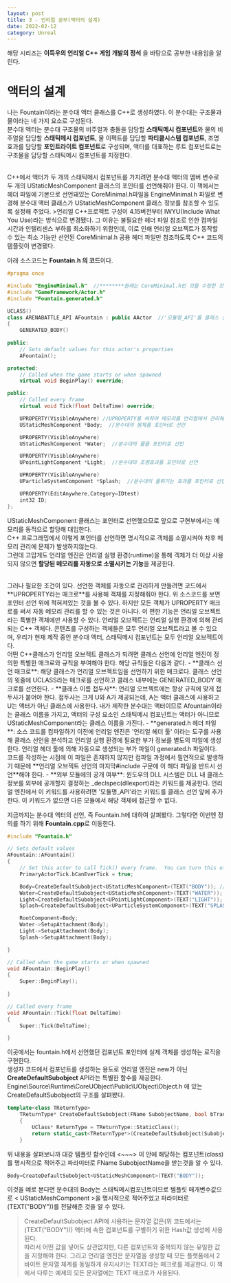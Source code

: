 ```yaml
---
layout: post
title: 3 - 언리얼 공부(액터의 설계)
date: 2022-02-12
category: Unreal
---
```

해당 시리즈는 **이득우의 언리얼 C++ 게임 개발의 정석** 을 바탕으로 공부한 내용임을 알린다.

# 액터의 설계
나는 Fountain이라는 분수대 액터 클래스를 C++로 생성하였다. 이 분수대는 구조물과 물이라는 네 가지 요소로 구성된다.  
분수대 액터는 분수대 구조물의 비주얼과 충돌을 담당할 **스태틱메시 컴포넌트**와 물의 비주얼을 담당할 **스태틱메시 컴포넌트**, 물 이펙트를 담당할 **파티클시스템 컴포넌트**, 조명효과를 담당할 **포인트라이트 컴포넌트**로 구성되며, 액터를 대표하는 루트 컴포넌트로는 구조물을 담당할 스태틱메시 컴포넌트를 지정한다.  

<br>
C++에서 액터가 두 개의 스태틱메시 컴포넌트를 가지려면 분수대 액터의 멤버 변수로 두 개의 UStaticMeshComponent 클래스의 포인터를 선언해줘야 한다. 이 책에서는 헤더 파일에 기본으로 선언돼있는 CoreMinimal.h파일을 EngineMinimal.h 파일로 변경해 분수대 액터 클래스가 UStaticMeshComponent 클래스 정보를 참조할 수 있도록 설정해 주었다.  
>언리얼 C++프로젝트 구성이 4.15버전부터 IWYU(Include What You Use)라는 방식으로 변경됐다.  
그 이유는 불필요한 헤더 파일 참조로 인한 컴파일 시간과 인텔리센스 부하를 최소화하기 위함인데, 이로 인해 언리얼 오브젝트가 동작할 수 있는 최소 기능만 선언된 CoreMinimal.h 공용 헤더 파일만 참조하도록 C++ 코드의 템플릿이 변경됐다.  

아래 소스코드는 **Fountain.h 의 코드**이다.
```c++
#pragma once

#include "EngineMinimal.h"  //********원래는 CoreMinimal.h인 것을 수정한 것이다.***********
#include "GameFramework/Actor.h"
#include "Fountain.generated.h"

UCLASS()
class ARENABATTLE_API AFountain : public AActor  //'모듈명_API'를 클래스 선언 앞에 추가했다. 이 키워드를 썼기에 다른 모듈에서 해당 객체에 접근할 수 없다.
{
	GENERATED_BODY()
	
public:	
	// Sets default values for this actor's properties
	AFountain();

protected:
	// Called when the game starts or when spawned
	virtual void BeginPlay() override;

public:	
	// Called every frame
	virtual void Tick(float DeltaTime) override;

	UPROPERTY(VisibleAnywhere) //UPROPERTY를 써줘야 메모리를 언리얼에서 관리해줌
	UStaticMeshComponent *Body;  //분수대의 몸체를 포인터로 선언

	UPROPERTY(VisibleAnywhere)
	UStaticMeshComponent *Water;  //분수대의 물을 포인터로 선언

	UPROPERTY(VisibleAnywhere)
	UPointLightComponent *Light;  //분수대의 조명효과를 포인터로 선언

	UPROPERTY(VisibleAnywhere)
	UParticleSystemComponent *Splash;  //분수대의 물튀기는 효과를 포인터로 선언

	UPROPERTY(EditAnywhere,Category=IDtest)
	int32 ID;
};
```  
UStaticMeshComponent 클래스는 포인터로 선언했으므로 앞으로 구현부에서는 메모리를 동적으로 할당해 대입한다.  
C++ 프로그래밍에서 이렇게 포인터를 선언하면 명시적으로 객체를 소멸시켜야 차후 메모리 관리에 문제가 발생하지않는다.  
그런데 고맙게도 언리얼 엔진은 언리얼 실행 환경(runtime)을 통해 객체가 더 이상 사용되지 않으면 **할당된 메모리를 자동으로 소멸시키는 기능**을 제공한다.  

<br>
그러나 필요한 조건이 있다. 선언한 객체를 자동으로 관리하게 만들려면 코드에서 **UPROPERTY라는 매크로**를 사용해 객체를 지정해줘야 한다.  
위 소스코드를 보면 포인터 선언 위에 적혀져있는 것을 볼 수 있다. 하지만 모든 객체가 UPROPERTY 매크로를 써서 자동 메모리 관리를 할 수 있는 것은 아니다. 이 편한 기능은 언리얼 오브젝트라는 특별한 객체에만 사용할 수 있다. 언리얼 오브젝트는 언리얼 실행 환경에 의해 관리되는 C++ 객체다. 콘텐츠를 구성하는 객체들은 모두 언리얼 오브젝트라고 볼 수 있으며, 우리가 현재 제작 중인 분수대 액터, 스태틱메시 컴포넌트는 모두 언리얼 오브젝트이다.  

<br>
어떤 C++클래스가 언리얼 오브젝트 클래스가 되려면 클래스 선언에 언리얼 엔진이 정의한 특별한 매크로와 규칙을 부여해야 한다. 해당 규칙들은 다음과 같다.  
- **클래스 선언 매크로**:  
해당 클래스가 언리얼 오브젝트임을 선언하기 위한 매크로다. 클래스 선언의 윗줄에 UCLASS라는 매크로를 선언하고 클래스 내부에는 GENERATED_BODY 매크로를 선언한다.
- **클래스 이름 접두사**:  
언리얼 오브젝트에는 항상 규칙에 맞게 접두사가 붙어야 한다. 접두사는 크게 U와 A가 제공되는데, A는 액터 클래스에 사용하고 U는 액터가 아닌 클래스에 사용한다. 내가 제작한 분수대는 액터이므로 Afountain이라는 클래스 이름을 가지고, 액터의 구성 요소인 스태틱메시 컴포넌트는 액터가 아니므로 UStaticMeshComponent라는 클래스 이름을 가진다.
- **generated.h 헤더 파일**:  
소스 코드를 컴파일하기 이전에 언리얼 엔진은 '언리얼 헤더 툴' 이라는 도구를 사용해 클래스 선언을 분석하고 언리얼 실행 환경에 필요한 부가 정보를 별도의 파일에 생성한다. 언리얼 헤더 툴에 의해 자동으로 생성되는 부가 파일이 generated.h 파일이다. 코드를 작성하는 시점에 이 파일은 존재하지 않지만 컴파일 과정에서 필연적으로 발생하기 때문에 **언리얼 오브젝트 선언의 마지막#include 구문에 이 헤더 파일을 반드시 선언**해야 한다.
- **외부 모듈에의 공개 여부**:  
윈도우의 DLL 시스템은 DLL 내 클래스 정보를 외부에 공개할지 결정하는 _declspec(dllexport)라는 키워드를 제공한다. 언리얼 엔진에서 이 키워드를 사용하려면 '모듈명_API'라는 키워드를 클래스 선언 앞에 추가한다. 이 키워드가 없으면 다른 모듈에서 해당 객체에 접근할 수 없다.  

지금까지는 분수대 액터의 선언, 즉 Fountain.h에 대하여 살펴봤다. 그렇다면 이번엔 정의를 하기 위해 **Fountain.cpp**로 이동한다.  
```c++
#include "Fountain.h"

// Sets default values
AFountain::AFountain()
{
 	// Set this actor to call Tick() every frame.  You can turn this off to improve performance if you don't need it.
	PrimaryActorTick.bCanEverTick = true;

	Body=CreateDefaultSubobject<UStaticMeshComponent>(TEXT("BODY")); //컴포넌트를 생성하는 용도로 언리얼 엔진은 new가 아닌 CreateDefaultSubobject API라는 특별한 함수를 제공
	Water=CreateDefaultSubobject<UStaticMeshComponent>(TEXT("WATER"));
	Light=CreateDefaultSubobject<UPointLightComponent>(TEXT("LIGHT"));
	Splash=CreateDefaultSubobject<UParticleSystemComponent>(TEXT("SPLASH"));

	RootComponent=Body;
	Water->SetupAttachment(Body);
	Light->SetupAttachment(Body);
	Splash->SetupAttachment(Body);

}

// Called when the game starts or when spawned
void AFountain::BeginPlay()
{
	Super::BeginPlay();
	
}

// Called every frame
void AFountain::Tick(float DeltaTime)
{
	Super::Tick(DeltaTime);

}
```
이곳에서는 fountain.h에서 선언했던 컴포넌트 포인터에 실제 객체를 생성하는 로직을 구현한다.  
생성자 코드에서 컴포넌트를 생성하는 용도로 언리얼 엔진은 new가 아닌 **CreateDefaultSubobject** API라는 특별한 함수를 제공한다.  
Engine\Source\Runtime\CoreUObject\Public\UObject\Object.h 에 있는 CreateDefaultSubobject의 구조를 살펴봤다.  
```c++
template<class TReturnType>
	TReturnType* CreateDefaultSubobject(FName SubobjectName, bool bTransient = false)
	{
		UClass* ReturnType = TReturnType::StaticClass();
		return static_cast<TReturnType*>(CreateDefaultSubobject(SubobjectName, ReturnType, ReturnType, /*bIsRequired =*/ true, bTransient));
	}
```  
위 내용을 살펴보니까 대강 템플릿 함수인데 <~~~> 이 안에 해당하는 컴포넌트(class)를 명시적으로 적어주고 파라미터로 FName SubobjectName을 받는것을 알 수 있다.
```c++  
Body=CreateDefaultSubobject<UStaticMeshComponent>(TEXT("BODY"));  
```
이것을 예로 본다면 분수대의 Body는 스태틱메시컴포넌트이므로 템플릿 매개변수값으로 < UStaticMeshComponent >을 명시적으로 적어주었고 파라미터로 (TEXT("BODY"))를 전달해준 것을 알 수 있다.  
>CreateDefaultSubobject API에 사용하는 문자열 값은(위 코드에서는 (TEXT("BODY"))) 액터에 속한 컴포넌트를 구별하기 위한 Hash값 생성에 사용된다.  
따라서 어떤 값을 넣어도 상관없지만, 다른 컴포넌트와 중복되지 않는 유일한 값을 지정해야 한다. 그리고 언리얼 엔진은 문자열을 생성할 때 모든 플랫폼에서 2바이트 문자열 체계를 동일하게 유지시키는 TEXT라는 매크로를 제공한다. 이 책에서 다루는 예제의 모든 문자열에는 TEXT 매크로가 사용된다.
